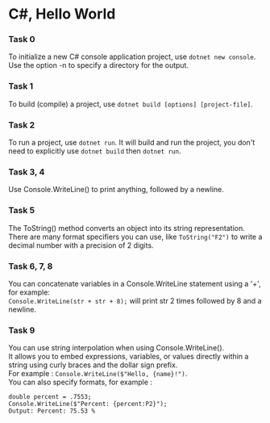 # C#, Hello World
### Task 0
To initialize a new C# console application project, use `dotnet new console`. <br>
Use the option -n to specify a directory for the output.

### Task 1
To build (compile) a project, use `dotnet build [options] [project-file]`.

### Task 2
To run a project, use `dotnet run`. It will build and run the project, you don't need to
explicitly use `dotnet build` then `dotnet run`.

### Task 3, 4
Use Console.WriteLine() to print anything, followed by a newline.

### Task 5
The ToString() method converts an object into its string representation.<br>
There are many format specifiers you can use, like `ToString("F2")` to write a decimal number with a precision of 2 digits.

### Task 6, 7, 8
You can concatenate variables in a Console.WriteLine statement using a '+', for example: <br>
`Console.WriteLine(str + str + 8);` will print str 2 times followed by 8 and a newline.

### Task 9
You can use string interpolation when using Console.WriteLine().<br>
It allows you to embed expressions, variables, or values directly within a string using curly braces and the dollar sign prefix.<br>
For example : `Console.WriteLine($"Hello, {name}!")`.<br>
You can also specify formats, for example :
```
double percent = .7553;
Console.WriteLine($"Percent: {percent:P2}");
Output: Percent: 75.53 %
```